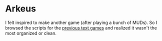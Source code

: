 # Arkeus


I felt inspired to make another game (after playing a bunch of MUDs). So I browsed the scripts for the [previous text games](https://github.com/PixelXII/games/tree/master/text) and realized it wasn't the most organized or clean.
